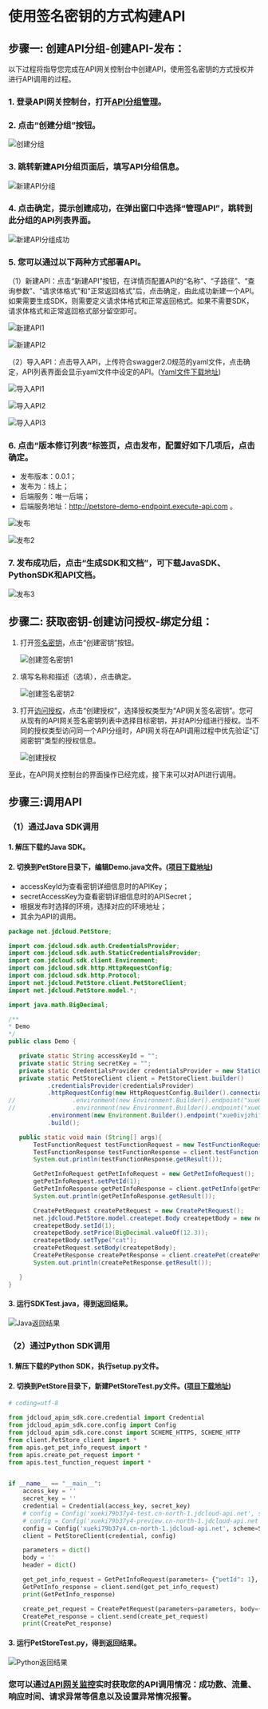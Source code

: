# 使用签名密钥的方式构建API


## 步骤一: 创建API分组-创建API-发布：

以下过程将指导您完成在API网关控制台中创建API，使用签名密钥的方式授权并进行API调用的过程。


### 1. 登录API网关控制台，打开[API分组管理](https://apigateway-console.jdcloud.com/apiGroupList)。

### 2. 点击“创建分组”按钮。

![创建分组](../../../../image/Internet-Middleware/API-Gateway/example_subkey_group.png)

### 3. 跳转新建API分组页面后，填写API分组信息。

![新建API分组](../../../../image/Internet-Middleware/API-Gateway/example_SignatureKey_apilist.png)

### 4. 点击确定，提示创建成功，在弹出窗口中选择“管理API”，跳转到此分组的API列表界面。

![新建API分组成功](../../../../image/Internet-Middleware/API-Gateway/example_SignatureKey_apilist2.png)

### 5. 您可以通过以下两种方式部署API。

（1）新建API：点击“新建API”按钮，在详情页配置API的“名称”、“子路径”、“查询参数”、“请求体格式”和“正常返回格式”后，点击确定，由此成功新建一个API。如果需要生成SDK，则需要定义请求体格式和正常返回格式。如果不需要SDK，请求体格式和正常返回格式部分留空即可。

![新建API1](../../../../image/Internet-Middleware/API-Gateway/example_subkey_createAPI_1.png)

![新建API2](../../../../image/Internet-Middleware/API-Gateway/example_subkey_createAPI_2.png)

（2）导入API：点击导入API，上传符合swagger2.0规范的yaml文件，点击确定，API列表界面会显示yaml文件中设定的API。([Yaml文件下载地址](https://apigateway.s3.cn-north-1.jdcloud-oss.com/demo/demo_PetStoreTest_Yaml.zip))

![导入API1](../../../../image/Internet-Middleware/API-Gateway/example_SignatureKey_apilist3.png)

![导入API2](../../../../image/Internet-Middleware/API-Gateway/example_subkey_createAPI_4.png)

![导入API3](../../../../image/Internet-Middleware/API-Gateway/example_SignatureKey_apilist4.png)


### 6. 点击“版本修订列表”标签页，点击发布，配置好如下几项后，点击确定。

- 发布版本：0.0.1；
- 发布为：线上；
- 后端服务：唯一后端；
- 后端服务地址：http://petstore-demo-endpoint.execute-api.com 。

![发布](../../../../image/Internet-Middleware/API-Gateway/example_subkey_deploy_1.png)

![发布2](../../../../image/Internet-Middleware/API-Gateway/example_subkey_deploy_2.png)

### 7.  发布成功后，点击“生成SDK和文档”，可下载JavaSDK、PythonSDK和API文档。

![发布3](../../../../image/Internet-Middleware/API-Gateway/example_SignatureKey_apilist5.png)


## 步骤二: 获取密钥-创建访问授权-绑定分组：

1. 打开[签名密钥](https://apigateway-console.jdcloud.com/accessSecretKey)，点击“创建密钥”按钮。

    ![创建签名密钥1](../../../../image/Internet-Middleware/API-Gateway/example_SignatureKey_createSignatureKey1.png)

2. 填写名称和描述（选填），点击确定。

    ![创建签名密钥2](../../../../image/Internet-Middleware/API-Gateway/example_SignatureKey_createSignatureKey2.png)

3. 打开[访问授权](https://apigateway-console.jdcloud.com/authorizationList)，点击“创建授权”，选择授权类型为“API网关签名密钥”。您可从现有的API网关签名密钥列表中选择目标密钥，并对API分组进行授权。当不同的授权类型访问同一个API分组时，API网关将在API调用过程中优先验证“订阅密钥”类型的授权信息。

    ![创建授权](../../../../image/Internet-Middleware/API-Gateway/example_SignatureKey_createSignatureKey3.png)
    
    
至此，在API网关控制台的界面操作已经完成，接下来可以对API进行调用。
    
    
## 步骤三:调用API

### （1）通过Java SDK调用

#### 1.	解压下载的Java SDK。

#### 2.	切换到PetStore目录下，编辑Demo.java文件。([项目下载地址](https://apigateway.s3.cn-north-1.jdcloud-oss.com/demo/demo_PetStoreTest_javaSDK_jdcloud.zip))

- accessKeyId为查看密钥详细信息时的APIKey；
- secretAccessKey为查看密钥详细信息时的APISecret；
- 根据发布时选择的环境，选择对应的环境地址；
- 其余为API的调用。
   
 ```Java
package net.jdcloud.PetStore;

import com.jdcloud.sdk.auth.CredentialsProvider;
import com.jdcloud.sdk.auth.StaticCredentialsProvider;
import com.jdcloud.sdk.client.Environment;
import com.jdcloud.sdk.http.HttpRequestConfig;
import com.jdcloud.sdk.http.Protocol;
import net.jdcloud.PetStore.client.PetStoreClient;
import net.jdcloud.PetStore.model.*;

import java.math.BigDecimal;

/**
 * Demo
 */
public class Demo {

    private static String accessKeyId = "";
    private static String secretKey = "";
    private static CredentialsProvider credentialsProvider = new StaticCredentialsProvider(accessKeyId, secretKey);
    private static PetStoreClient client = PetStoreClient.builder()
            .credentialsProvider(credentialsProvider)
            .httpRequestConfig(new HttpRequestConfig.Builder().connectionTimeout(10000).protocol(Protocol.HTTPS).build())
//                .environment(new Environment.Builder().endpoint("xue0ivjzhif3-test.cn-north-1.jdcloud-api.net").build()) // 测试环境地址
//                .environment(new Environment.Builder().endpoint("xue0ivjzhif3-preview.cn-north-1.jdcloud-api.net").build()) // 预发环境地址
            .environment(new Environment.Builder().endpoint("xue0ivjzhif3.cn-north-1.jdcloud-api.net").build()) // 线上环境地址
            .build();

    public static void main (String[] args){
        TestFunctionRequest testFunctionRequest = new TestFunctionRequest();
        TestFunctionResponse testFunctionResponse = client.testFunction(testFunctionRequest);
        System.out.println(testFunctionResponse.getResult());

        GetPetInfoRequest getPetInfoRequest = new GetPetInfoRequest();
        getPetInfoRequest.setPetId(1);
        GetPetInfoResponse getPetInfoResponse = client.getPetInfo(getPetInfoRequest);
        System.out.println(getPetInfoResponse.getResult());

        CreatePetRequest createPetRequest = new CreatePetRequest();
        net.jdcloud.PetStore.model.createpet.Body createpetBody = new net.jdcloud.PetStore.model.createpet.Body();
        createpetBody.setId(1);
        createpetBody.setPrice(BigDecimal.valueOf(12.3));
        createpetBody.setType("cat");
        createPetRequest.setBody(createpetBody);
        CreatePetResponse createPetResponse = client.createPet(createPetRequest);
        System.out.println(createPetResponse.getResult());

    }
}
```
#### 3.	运行SDKTest.java，得到返回结果。

![Java返回结果](../../../../image/Internet-Middleware/API-Gateway/exap_Java_return.png)



### （2）通过Python SDK调用

#### 1.	解压下载的Python SDK，执行setup.py文件。

#### 2.	切换到PetStore目录下，新建PetStoreTest.py文件。([项目下载地址](https://apigateway.s3.cn-north-1.jdcloud-oss.com/demo/demo_PetStoreTest_pythonSDK_jdcloud.zip))

```Python
# coding=utf-8

from jdcloud_apim_sdk.core.credential import Credential
from jdcloud_apim_sdk.core.config import Config
from jdcloud_apim_sdk.core.const import SCHEME_HTTPS, SCHEME_HTTP
from client.PetStore_client import *
from apis.get_pet_info_request import *
from apis.create_pet_request import *
from apis.test_function_request import *


if __name__ == "__main__":
    access_key = ''
    secret_key = ''
    credential = Credential(access_key, secret_key)
    # config = Config('xueki79b37y4-test.cn-north-1.jdcloud-api.net', scheme=SCHEME_HTTPS) # 测试环境地址
    # config = Config('xueki79b37y4-preview.cn-north-1.jdcloud-api.net', scheme=SCHEME_HTTPS) # 预发环境地址
    config = Config('xueki79b37y4.cn-north-1.jdcloud-api.net', scheme=SCHEME_HTTPS)  # 线上环境地址
    client = PetStoreClient(credential, config)

    parameters = dict()
    body = ''
    header = dict()

    get_pet_info_request = GetPetInfoRequest(parameters= {"petId": 1}, body=body, header=header)
    GetPetInfo_response = client.send(get_pet_info_request)
    print(GetPetInfo_response)

    create_pet_request = CreatePetRequest(parameters=parameters, body={"id":1, "price": 12, "type": "cat"}, header=header)
    CreatePet_response = client.send(create_pet_request)
    print(CreatePet_response)
```

#### 3.	运行PetStoreTest.py，得到返回结果。

![Python返回结果](../../../../image/Internet-Middleware/API-Gateway/exap_Python_return.png)


### 您可以通过[API网关监控](http://cms-console-north-2a-backup.jdcloud.com/monitor/apigateway)实时获取您的API调用情况：成功数、流量、响应时间、请求异常等信息以及设置异常情况报警。
